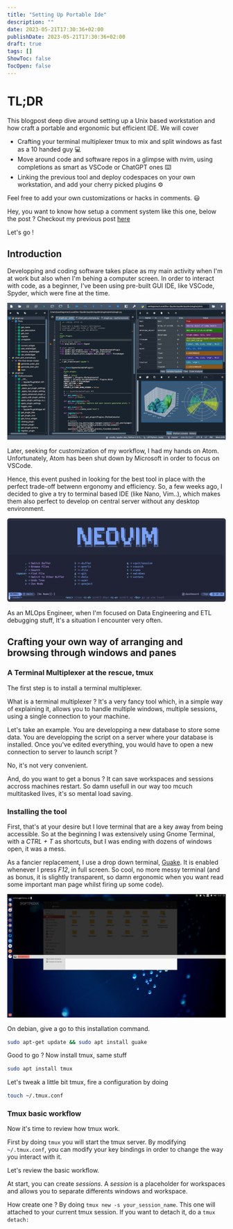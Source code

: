 ```yaml
---
title: "Setting Up Portable Ide"
description: ""
date: 2023-05-21T17:30:36+02:00
publishDate: 2023-05-21T17:30:36+02:00
draft: true
tags: []
ShowToc: false
TocOpen: false
---
```


# TL;DR

This blogpost deep dive around setting up a Unix based workstation and how craft a portable and ergonomic but efficient IDE. 
We will cover 
- Crafting your terminal multiplexer tmux to mix and split windows as fast as a 10 handed guy 💻
- Move around code and software repos in a glimpse with nvim, using completions as smart as VSCode or ChatGPT ones ⌨️
- Linking the previous tool and deploy codespaces on your own workstation, and add your cherry picked plugins ⚙️

Feel free to add your own customizations or hacks in comments. 😃

Hey, you want to know how setup a comment system like this one, below the post ? Checkout my previous post [here](/posts/2023//02/bootstrapping-website/) 

Let's go ! 

## Introduction

Developping and coding software takes place as my main activity when I'm at work but also when I'm behing a computer screen. In order to interact with code, as a beginner, I've been using pre-built GUI IDE, like VSCode, Spyder, which were fine at the time. 

![GUI-IDE](spyder.png#center)

Later, seeking for customization of my workflow, I had my hands on Atom. Unfortunately, Atom has been shut down by Microsoft in order to focus on VSCode. 

Hence, this event pushed in looking for the best tool in place with the perfect trade-off betwenn ergonomy and efficiency. So, a few weeks ago, I decided to give a try to terminal based IDE (like Nano, Vim..), which makes them also perfect to develop on central server without any desktop environment. 

![nvim-IDE](neovim.png#center)

As an MLOps Engineer, when I'm focused on Data Engineering and ETL debugging stuff, It's a situation I encounter very often. 

## Crafting your own way of arranging and browsing through windows and panes

### A Terminal Multiplexer at the rescue, tmux 

The first step is to install a terminal multiplexer. 

What is a terminal multiplexer ? It's a very fancy tool which, in a simple way of explaining it, allows you to handle multiple windows, multiple sessions, using a single connection to your machine.

Let's take an example. 
You are developping a new database to store some data. You are developping the script on a server where your database is installed. Once you've edited everything, you would have to open a new connection to server to launch script ? 

No, it's not very convenient.

And, do you want to get a bonus ? It can save workspaces and sessions accross machines restart. So damn usefull in our way too mcuch multitasked lives, it's so mental load saving.

### Installing the tool

First, that's at your desire but I love terminal that are a key away from being accessible. So at the beginning I was extensively using Gnome Terminal, with a *CTRL + T* as shortcuts, but I was ending with dozens of windows open, it was a mess. 

As a fancier replacement, I use a drop down terminal, [Guake](http://guake-project.org/index.html). It is enabled whenever I press *F12*, in full screen. So cool, no more messy terminal (and as bonus, it is slightly transparent, so damn ergonomic when you want read some important man page whilst firing up some code).

![guake](guake.jpg#center)

On debian, give a go to this installation command.

```sh
sudo apt-get update && sudo apt install guake
```

Good to go ? Now install tmux, same stuff

```sh
sudo apt install tmux
```

Let's tweak a little bit tmux, fire a configuration by doing

```sh
touch ~/.tmux.conf
```

### Tmux basic workflow

Now it's time to review how tmux work. 

First by doing `tmux` you will start the tmux server. By modifying `~/.tmux.conf`, you can modify your key bindings in order to change the way you interact with it.

Let's review the basic workflow.

At start, you can create _sessions_. A _session_ is a placeholder for workspaces and allows you to separate differents windows and workspace.

How create one ? By doing `tmux new -s your_session_name`. This one will attached to your current tmux session. If you want to detach it, do a `tmux detach:` 



